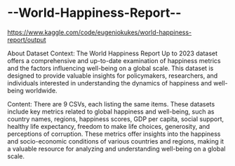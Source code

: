 # --World-Happiness-Report--

https://www.kaggle.com/code/eugeniokukes/world-happiness-report/output

About Dataset
Context:
The World Happiness Report Up to 2023 dataset offers a comprehensive and up-to-date 
examination of happiness metrics and the factors influencing well-being on a global scale. 
This dataset is designed to provide valuable insights for policymakers, researchers, 
and individuals interested in understanding the dynamics of happiness and well-being worldwide.

Content:
There are 9 CSVs, each listing the same items. These datasets include key metrics
related to global happiness and well-being, such as country names, regions, happiness scores,
GDP per capita, social support, healthy life expectancy, freedom to make life choices, generosity,
and perceptions of corruption. These metrics offer insights into the happiness and socio-economic 
conditions of various countries and regions, making it a valuable resource for analyzing and understanding 
well-being on a global scale.
